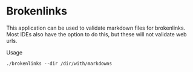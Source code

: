 # Brokenlinks

This application can be used to validate markdown files for brokenlinks. Most IDEs also have the option to do this, but these will not validate web urls. 

Usage
```
./brokenlinks --dir /dir/with/markdowns
```

